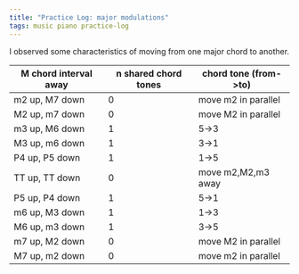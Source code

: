 ```yaml
---
title: "Practice Log: major modulations"
tags: music piano practice-log
---
```


I observed some characteristics of moving from one major chord to another.

| M chord interval away | n shared chord tones | chord tone (from->to) |
| --------------------- | -------------------- | --------------------- |
| m2 up, M7 down        | 0                    | move m2 in parallel   |
| M2 up, m7 down        | 0                    | move M2 in parallel   |
| m3 up, M6 down        | 1                    | 5->3                  |
| M3 up, m6 down        | 1                    | 3->1                  |
| P4 up, P5 down        | 1                    | 1->5                  |
| TT up, TT down        | 0                    | move m2,M2,m3 away    |
| P5 up, P4 down        | 1                    | 5->1                  |
| m6 up, M3 down        | 1                    | 1->3                  |
| M6 up, m3 down        | 1                    | 3->5                  |
| m7 up, M2 down        | 0                    | move M2 in parallel   |
| M7 up, m2 down        | 0                    | move m2 in parallel   |
